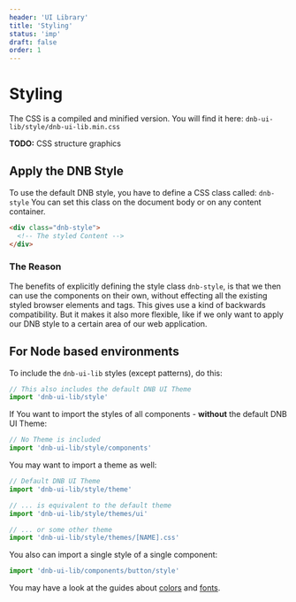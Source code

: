 ```yaml
---
header: 'UI Library'
title: 'Styling'
status: 'imp'
draft: false
order: 1
---
```


# Styling

The CSS is a compiled and minified version. You will find it here: `dnb-ui-lib/style/dnb-ui-lib.min.css`

**TODO:** CSS structure graphics

## Apply the DNB Style

To use the default DNB style, you have to define a CSS class called: `dnb-style`
You can set this class on the document body or on any content container.

<!-- prettier-ignore-start -->
```html
<div class="dnb-style">
  <!-- The styled Content -->
</div>
```
<!-- prettier-ignore-end -->

### The Reason

The benefits of explicitly defining the style class `dnb-style`, is that we then can use the components on their own, without effecting all the existing styled browser elements and tags. This gives use a kind of backwards compatibility.
But it makes it also more flexible, like if we only want to apply our DNB style to a certain area of our web application.

## For Node based environments

To include the `dnb-ui-lib` styles (except patterns), do this:

```js
// This also includes the default DNB UI Theme
import 'dnb-ui-lib/style'
```

If You want to import the styles of all components - **without** the default DNB UI Theme:

```js
// No Theme is included
import 'dnb-ui-lib/style/components'
```

You may want to import a theme as well:

```js
// Default DNB UI Theme
import 'dnb-ui-lib/style/theme'

// ... is equivalent to the default theme
import 'dnb-ui-lib/style/themes/ui'

// ... or some other theme
import 'dnb-ui-lib/style/themes/[NAME].css'
```

You also can import a single style of a single component:

```js
import 'dnb-ui-lib/components/button/style'
```

You may have a look at the guides about [colors](/quickguide-designer/colors/) and [fonts](/quickguide-designer/fonts/#fonts-to-show-code).
